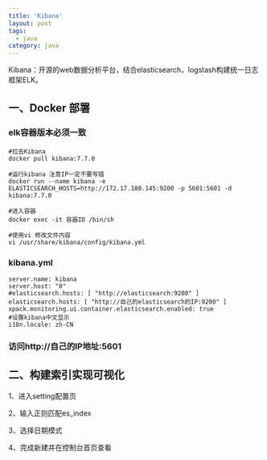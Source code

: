 ```yaml
---
title: 'Kibana'
layout: post
tags:
  - java
category: java
---
```

Kibana：开源的web数据分析平台，结合elasticsearch，logstash构建统一日志框架ELK。

<!--more-->

## 一、Docker 部署
### elk容器版本必须一致
```
#拉去Kibana
docker pull kibana:7.7.0

#运行kibana 注意IP一定不要写错
docker run --name kibana -e ELASTICSEARCH_HOSTS=http://172.17.180.145:9200 -p 5601:5601 -d kibana:7.7.0

#进入容器
docker exec -it 容器ID /bin/sh

#使用vi 修改文件内容
vi /usr/share/kibana/config/kibana.yml 

```
### kibana.yml 
```
server.name: kibana
server.host: "0"
#elasticsearch.hosts: [ "http://elasticsearch:9200" ]
elasticsearch.hosts: [ "http://自己的elasticsearch的IP:9200" ]
xpack.monitoring.ui.container.elasticsearch.enabled: true
#设置kibana中文显示
i18n.locale: zh-CN

```
### 访问http://自己的IP地址:5601

## 二、构建索引实现可视化
1、进入setting配置页

2、输入正则匹配es_index

3、选择日期模式

4、完成新建并在控制台首页查看
